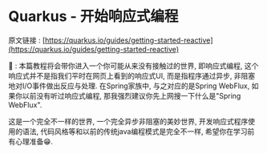 # Quarkus - 开始响应式编程

原文链接 : [https://quarkus.io/guides/getting-started-reactive](https://quarkus.io/guides/getting-started-reactive)

📢 : 本篇教程将会带你进入一个你可能从来没有接触过的世界, 即响应式编程, 这个响应式并不是指我们平时在网页上看到的响应式UI, 而是指程序通过异步, 非阻塞地对I/O事件做出反应与处理. 在Spring家族中, 与之对应的是Spring WebFlux, 如果你以前没有听过响应式编程, 那我强烈建议你先上网搜一下什么是"Spring WebFlux".

这是一个完全不一样的世界, 一个完全异步非阻塞的美妙世界, 开发响应式程序使用的语法, 代码风格等和以前的传统java编程模式是完全不一样, 希望你在学习前有心理准备😁.

